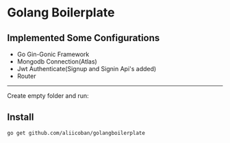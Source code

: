 # Golang Boilerplate 

## Implemented Some Configurations
* Go Gin-Gonic Framework
* Mongodb Connection(Atlas)
* Jwt Authenticate(Signup and Signin Api's added)
* Router

---

Create empty folder and run:

## Install 
```
go get github.com/aliicoban/golangboilerplate
```



